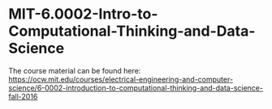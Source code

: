 # MIT-6.0002-Intro-to-Computational-Thinking-and-Data-Science
The course material can be found here: https://ocw.mit.edu/courses/electrical-engineering-and-computer-science/6-0002-introduction-to-computational-thinking-and-data-science-fall-2016
